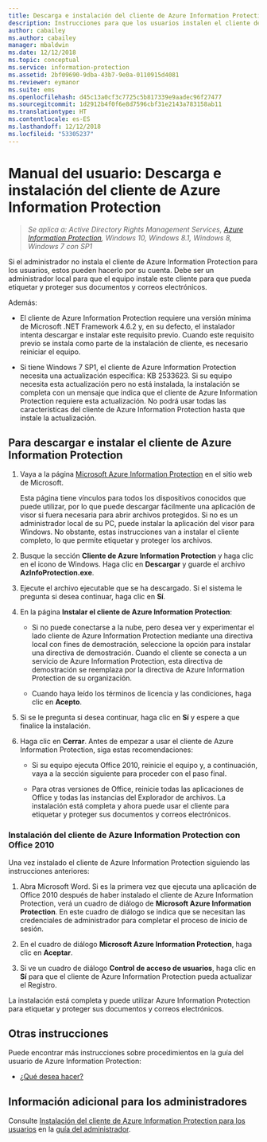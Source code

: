 ```yaml
---
title: Descarga e instalación del cliente de Azure Information Protection
description: Instrucciones para que los usuarios instalen el cliente de Azure Information Protection para Windows de forma que puedan clasificar y proteger sus documentos y correos electrónicos.
author: cabailey
ms.author: cabailey
manager: mbaldwin
ms.date: 12/12/2018
ms.topic: conceptual
ms.service: information-protection
ms.assetid: 2bf09690-9dba-43b7-9e0a-0110915d4081
ms.reviewer: eymanor
ms.suite: ems
ms.openlocfilehash: d45c13a0cf3c7725c5b817339e9aadec96f27477
ms.sourcegitcommit: 1d2912b4f0f6e8d7596cbf31e2143a783158ab11
ms.translationtype: HT
ms.contentlocale: es-ES
ms.lasthandoff: 12/12/2018
ms.locfileid: "53305237"
---
```

# <a name="user-guide-download-and-install-the-azure-information-protection-client"></a>Manual del usuario: Descarga e instalación del cliente de Azure Information Protection

>*Se aplica a: Active Directory Rights Management Services, [Azure Information Protection](https://azure.microsoft.com/pricing/details/information-protection), Windows 10, Windows 8.1, Windows 8, Windows 7 con SP1*

Si el administrador no instala el cliente de Azure Information Protection para los usuarios, estos pueden hacerlo por su cuenta. Debe ser un administrador local para que el equipo instale este cliente para que pueda etiquetar y proteger sus documentos y correos electrónicos.

Además:

- El cliente de Azure Information Protection requiere una versión mínima de Microsoft .NET Framework 4.6.2 y, en su defecto, el instalador intenta descargar e instalar este requisito previo. Cuando este requisito previo se instala como parte de la instalación de cliente, es necesario reiniciar el equipo.

- Si tiene Windows 7 SP1, el cliente de Azure Information Protection necesita una actualización específica: KB 2533623. Si su equipo necesita esta actualización pero no está instalada, la instalación se completa con un mensaje que indica que el cliente de Azure Information Protection requiere esta actualización. No podrá usar todas las características del cliente de Azure Information Protection hasta que instale la actualización. 

## <a name="to-download-and-install-the-azure-information-protection-client"></a>Para descargar e instalar el cliente de Azure Information Protection    

1.  Vaya a la página [Microsoft Azure Information Protection](https://go.microsoft.com/fwlink/?LinkId=303970) en el sitio web de Microsoft.

    Esta página tiene vínculos para todos los dispositivos conocidos que puede utilizar, por lo que puede descargar fácilmente una aplicación de visor si fuera necesaria para abrir archivos protegidos. Si no es un administrador local de su PC, puede instalar la aplicación del visor para Windows. No obstante, estas instrucciones van a instalar el cliente completo, lo que permite etiquetar y proteger los archivos. 

2. Busque la sección **Cliente de Azure Information Protection** y haga clic en el icono de Windows. Haga clic en **Descargar** y guarde el archivo **AzInfoProtection.exe**.     

3. Ejecute el archivo ejecutable que se ha descargado. Si el sistema le pregunta si desea continuar, haga clic en **Sí**.    

4. En la página **Instalar el cliente de Azure Information Protection**:     
    - Si no puede conectarse a la nube, pero desea ver y experimentar el lado cliente de Azure Information Protection mediante una directiva local con fines de demostración, seleccione la opción para instalar una directiva de demostración. Cuando el cliente se conecta a un servicio de Azure Information Protection, esta directiva de demostración se reemplaza por la directiva de Azure Information Protection de su organización.    

    - Cuando haya leído los términos de licencia y las condiciones, haga clic en **Acepto**.    

5. Si se le pregunta si desea continuar, haga clic en **Sí** y espere a que finalice la instalación.    

6. Haga clic en **Cerrar**. Antes de empezar a usar el cliente de Azure Information Protection, siga estas recomendaciones:    

    - Si su equipo ejecuta Office 2010, reinicie el equipo y, a continuación, vaya a la sección siguiente para proceder con el paso final.    
        
    - Para otras versiones de Office, reinicie todas las aplicaciones de Office y todas las instancias del Explorador de archivos. La instalación está completa y ahora puede usar el cliente para etiquetar y proteger sus documentos y correos electrónicos.    

### <a name="installing-the-azure-information-protection-client-with-office-2010"></a>Instalación del cliente de Azure Information Protection con Office 2010    
Una vez instalado el cliente de Azure Information Protection siguiendo las instrucciones anteriores:    

1. Abra Microsoft Word. Si es la primera vez que ejecuta una aplicación de Office 2010 después de haber instalado el cliente de Azure Information Protection, verá un cuadro de diálogo de **Microsoft Azure Information Protection**. En este cuadro de diálogo se indica que se necesitan las credenciales de administrador para completar el proceso de inicio de sesión.

2. En el cuadro de diálogo **Microsoft Azure Information Protection**, haga clic en **Aceptar**.

3. Si ve un cuadro de diálogo **Control de acceso de usuarios**, haga clic en **Sí** para que el cliente de Azure Information Protection pueda actualizar el Registro.

La instalación está completa y puede utilizar Azure Information Protection para etiquetar y proteger sus documentos y correos electrónicos.

## <a name="other-instructions"></a>Otras instrucciones    
Puede encontrar más instrucciones sobre procedimientos en la guía del usuario de Azure Information Protection:

- [¿Qué desea hacer?](client-user-guide.md#what-do-you-want-to-do)

## <a name="additional-information-for-administrators"></a>Información adicional para los administradores    
Consulte [Instalación del cliente de Azure Information Protection para los usuarios](client-admin-guide-install.md) en la [guía del administrador](client-admin-guide.md).
 
  
